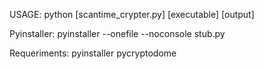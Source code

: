 USAGE: python [scantime_crypter.py] [executable] [output]

Pyinstaller:
pyinstaller --onefile --noconsole stub.py

Requeriments:
pyinstaller
pycryptodome
